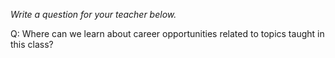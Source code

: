 _Write a question for your teacher below._

Q: Where can we learn about career opportunities related to topics taught in this class?
